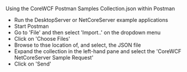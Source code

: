 Using the CoreWCF Postman Samples Collection.json within Postman

- Run the DesktopServer or NetCoreServer example applications
- Start Postman
- Go to 'File' and then select 'Import..' on the dropdown menu
- Click on 'Choose Files'
- Browse to thse location of, and select, the JSON file
- Expand the collection in the left-hand pane and select the 'CoreWCF NetCoreServer Sample Request'
- Click on 'Send'
